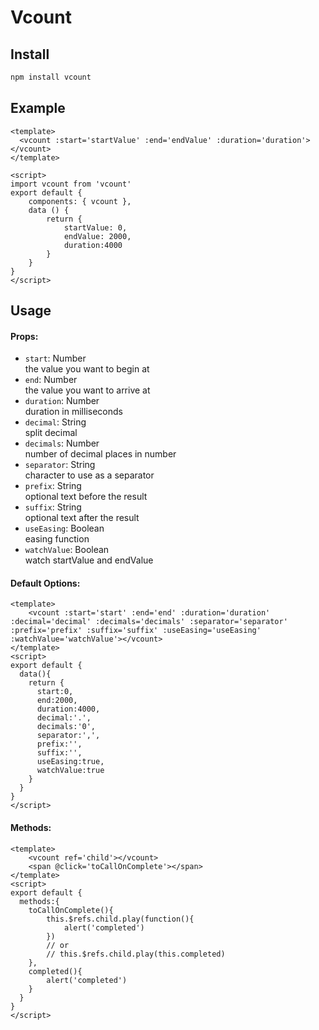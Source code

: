 # Vcount

## Install
``` bash
npm install vcount
```

## Example
``` vue
<template>
  <vcount :start='startValue' :end='endValue' :duration='duration'></vcount>
</template>

<script>
import vcount from 'vcount'
export default {
    components: { vcount },
    data () {
        return {
            startValue: 0,
            endValue: 2000,
            duration:4000
        }
    }
}
</script>
```

## Usage
#### Props:
- `start`: Number</br>
the value you want to begin at
- `end`: Number</br>
the value you want to arrive at
- `duration`: Number</br>
duration in milliseconds
- `decimal`: String</br>
split decimal
- `decimals`: Number</br>
number of decimal places in number
- `separator`: String</br>
character to use as a separator
- `prefix`: String</br>
optional text before the result
- `suffix`: String</br>
optional text after the result
- `useEasing`: Boolean</br>
easing function
- `watchValue`: Boolean</br>
watch startValue and endValue

#### Default Options:

```vue
<template>
    <vcount :start='start' :end='end' :duration='duration' :decimal='decimal' :decimals='decimals' :separator='separator' :prefix='prefix' :suffix='suffix' :useEasing='useEasing' :watchValue='watchValue'></vcount>
</template>
<script>
export default {
  data(){
    return {
      start:0,
      end:2000,
      duration:4000,
      decimal:'.',  
      decimals:'0',
      separator:',',
      prefix:'',
      suffix:'',
      useEasing:true,
      watchValue:true
    }
  }
}
</script>
```

#### Methods:

```vue
<template>
    <vcount ref='child'></vcount>
    <span @click='toCallOnComplete'></span>
</template>
<script>
export default {
  methods:{
    toCallOnComplete(){
        this.$refs.child.play(function(){
            alert('completed')
        })
        // or
        // this.$refs.child.play(this.completed)
    },
    completed(){
        alert('completed')
    }
  }
}
</script>
```